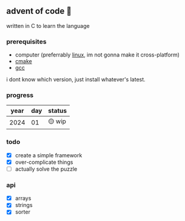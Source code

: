 ## advent of code 🎄
written in C to learn the language

### prerequisites

- computer (preferrably [linux](https://github.com/torvalds/linux), im not gonna make it cross-platform)
- [cmake](https://github.com/Kitware/CMake)
- [gcc](https://gcc.gnu.org/)

i dont know which version, just install whatever's latest.

### progress
| year | day | status |
| ---- | --- | ------ |
| 2024 | 01  | 🟡 wip  |

### todo
 - [x] create a simple framework
 - [x] over-complicate things
 - [ ] actually solve the puzzle

### api
 - [x] arrays
 - [x] strings
 - [x] sorter
